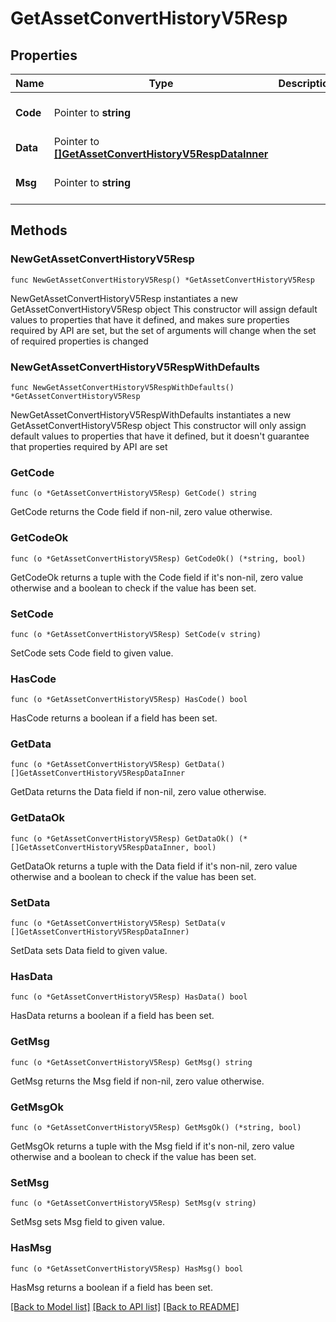 # GetAssetConvertHistoryV5Resp

## Properties

Name | Type | Description | Notes
------------ | ------------- | ------------- | -------------
**Code** | Pointer to **string** |  | [optional] [default to ""]
**Data** | Pointer to [**[]GetAssetConvertHistoryV5RespDataInner**](GetAssetConvertHistoryV5RespDataInner.md) |  | [optional] 
**Msg** | Pointer to **string** |  | [optional] [default to ""]

## Methods

### NewGetAssetConvertHistoryV5Resp

`func NewGetAssetConvertHistoryV5Resp() *GetAssetConvertHistoryV5Resp`

NewGetAssetConvertHistoryV5Resp instantiates a new GetAssetConvertHistoryV5Resp object
This constructor will assign default values to properties that have it defined,
and makes sure properties required by API are set, but the set of arguments
will change when the set of required properties is changed

### NewGetAssetConvertHistoryV5RespWithDefaults

`func NewGetAssetConvertHistoryV5RespWithDefaults() *GetAssetConvertHistoryV5Resp`

NewGetAssetConvertHistoryV5RespWithDefaults instantiates a new GetAssetConvertHistoryV5Resp object
This constructor will only assign default values to properties that have it defined,
but it doesn't guarantee that properties required by API are set

### GetCode

`func (o *GetAssetConvertHistoryV5Resp) GetCode() string`

GetCode returns the Code field if non-nil, zero value otherwise.

### GetCodeOk

`func (o *GetAssetConvertHistoryV5Resp) GetCodeOk() (*string, bool)`

GetCodeOk returns a tuple with the Code field if it's non-nil, zero value otherwise
and a boolean to check if the value has been set.

### SetCode

`func (o *GetAssetConvertHistoryV5Resp) SetCode(v string)`

SetCode sets Code field to given value.

### HasCode

`func (o *GetAssetConvertHistoryV5Resp) HasCode() bool`

HasCode returns a boolean if a field has been set.

### GetData

`func (o *GetAssetConvertHistoryV5Resp) GetData() []GetAssetConvertHistoryV5RespDataInner`

GetData returns the Data field if non-nil, zero value otherwise.

### GetDataOk

`func (o *GetAssetConvertHistoryV5Resp) GetDataOk() (*[]GetAssetConvertHistoryV5RespDataInner, bool)`

GetDataOk returns a tuple with the Data field if it's non-nil, zero value otherwise
and a boolean to check if the value has been set.

### SetData

`func (o *GetAssetConvertHistoryV5Resp) SetData(v []GetAssetConvertHistoryV5RespDataInner)`

SetData sets Data field to given value.

### HasData

`func (o *GetAssetConvertHistoryV5Resp) HasData() bool`

HasData returns a boolean if a field has been set.

### GetMsg

`func (o *GetAssetConvertHistoryV5Resp) GetMsg() string`

GetMsg returns the Msg field if non-nil, zero value otherwise.

### GetMsgOk

`func (o *GetAssetConvertHistoryV5Resp) GetMsgOk() (*string, bool)`

GetMsgOk returns a tuple with the Msg field if it's non-nil, zero value otherwise
and a boolean to check if the value has been set.

### SetMsg

`func (o *GetAssetConvertHistoryV5Resp) SetMsg(v string)`

SetMsg sets Msg field to given value.

### HasMsg

`func (o *GetAssetConvertHistoryV5Resp) HasMsg() bool`

HasMsg returns a boolean if a field has been set.


[[Back to Model list]](../README.md#documentation-for-models) [[Back to API list]](../README.md#documentation-for-api-endpoints) [[Back to README]](../README.md)


